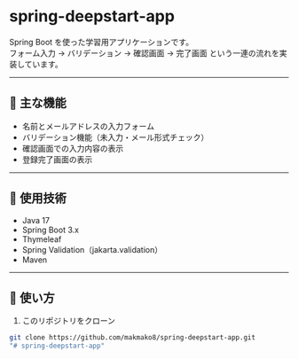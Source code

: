 # spring-deepstart-app

Spring Boot を使った学習用アプリケーションです。  
フォーム入力 → バリデーション → 確認画面 → 完了画面 という一連の流れを実装しています。

---

## 📌 主な機能

- 名前とメールアドレスの入力フォーム
- バリデーション機能（未入力・メール形式チェック）
- 確認画面での入力内容の表示
- 登録完了画面の表示

---

## 🚀 使用技術

- Java 17
- Spring Boot 3.x
- Thymeleaf
- Spring Validation（jakarta.validation）
- Maven

---

## 🧪 使い方

1. このリポジトリをクローン

```bash
git clone https://github.com/makmako8/spring-deepstart-app.git
"# spring-deepstart-app" 
